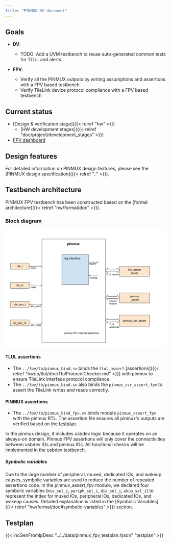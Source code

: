 ```yaml
---
title: "PINMUX DV document"
---
```


## Goals
* **DV**:
  * TODO: Add a UVM testbench to reuse auto-generated common tests for TLUL and alerts.

* **FPV**:
  * Verify all the PINMUX outputs by writing assumptions and assertions with a FPV based testbench
  * Verify TileLink device protocol compliance with a FPV based testbench

## Current status
* [Design & verification stage]({{< relref "hw" >}})
  * [HW development stages]({{< relref "doc/project/development_stages" >}})
* [FPV dashboard](https://reports.opentitan.org/hw/top_earlgrey/formal/summary.html)

## Design features
For detailed information on PINMUX design features, please see the
[PINMUX design specification]({{< relref ".." >}}).

## Testbench architecture
PINMUX FPV testbench has been constructed based on the [formal architecture]({{< relref "hw/formal/doc" >}}).

### Block diagram
![Block diagram](fpv.svg)

#### TLUL assertions
* The `../fpv/tb/pinmux_bind.sv` binds the `tlul_assert` [assertions]({{< relref "hw/ip/tlul/doc/TlulProtocolChecker.md" >}}) with pinmux to ensure TileLink interface protocol compliance.
* The `../fpv/tb/pinmux_bind.sv` also binds the `pinmux_csr_assert_fpv` to assert the TileLink writes and reads correctly.

#### PINMUX assertions
* The `../fpv/tb/pinmux_bind_fpv.sv` binds module `pinmux_assert_fpv` with the pinmux RTL.
The assertion file ensures all pinmux's outputs are verified based on the [testplan](#testplan).

In the pinmux design, it includes usbdev logic because it operates on an always-on domain.
Pinmux FPV assertions will only cover the connectivities between usbdev IOs and pinmux IOs.
All functional checks will be implemented in the usbdev testbench.

##### Symbolic variables
Due to the large number of peripheral, muxed, dedicated IOs, and wakeup causes, symbolic variables are used to reduce the number of repeated assertions code.
In the pinmux_assert_fpv module, we declared four symbolic variables (`mio_sel_i`, `periph_sel_i`, `dio_sel_i`, `wkup_sel_i`) to represent the index for muxed IOs, peripheral IOs, dedicated IOs, and wakeup causes.
Detailed explanation is listed in the [Symbolic Variables]({{< relref "hw/formal/doc#symbolic-variables" >}}) section.

## Testplan
{{< incGenFromIpDesc "../../data/pinmux_fpv_testplan.hjson" "testplan" >}}
